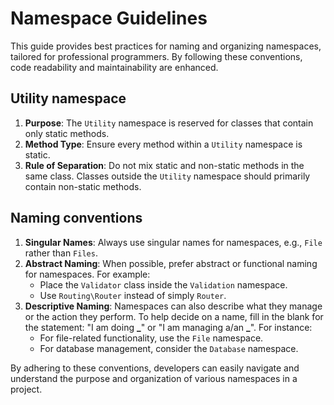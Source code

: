 # Namespace Guidelines

This guide provides best practices for naming and organizing namespaces,
tailored for professional programmers. By following these conventions, code
readability and maintainability are enhanced.

## Utility namespace

1. **Purpose**: The `Utility` namespace is reserved for classes that contain
   only static methods.
2. **Method Type**: Ensure every method within a `Utility` namespace is static.
3. **Rule of Separation**: Do not mix static and non-static methods in the same
   class. Classes outside the `Utility` namespace should primarily contain
   non-static methods.

## Naming conventions

1. **Singular Names**: Always use singular names for namespaces, e.g., `File`
   rather than `Files`.
2. **Abstract Naming**: When possible, prefer abstract or functional naming for
   namespaces. For example:
    - Place the `Validator` class inside the `Validation` namespace.
    - Use `Routing\Router` instead of simply `Router`.
3. **Descriptive Naming**: Namespaces can also describe what they manage or the
   action they perform. To help decide on a name, fill in the blank for the
   statement: "I am doing **\_**" or "I am managing a/an **\_**". For instance:
    - For file-related functionality, use the `File` namespace.
    - For database management, consider the `Database` namespace.

By adhering to these conventions, developers can easily navigate and understand
the purpose and organization of various namespaces in a project.

<!-- DSG/ChatGPT 7/25/2023 -->
